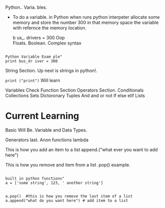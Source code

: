   Python..
Varia. bles.
- To  do   a variable.  in Python when runs python interpeter allocate some memory and store the number 300 in that memory space     the variable with refernce the memory location.
   
   b us_. drivers   = 300
  Oop   
       Floats.
   Boolean.
Complex syntax    
 
```Python.

Python Variable Exam ple"
print bus_dr iver = 300

```

String Section.
Up next is strings in python!.

```print ("print")```
Will learn

Variables Check
Function Section
Operators Section.
Conditionals
Collections
Sets
Dictoronary
Tuples
And and or not 
If else elif
Lists
 # Current Learning
Basic Will Be.
Variable and Data Types.

Generators last.
Anon functions lambda 

This is how you add an item to a list
append.("what ever you want to add here")

This is how you remove and item from a list
.pop()
example.


```Python.

built in python functions"
a = ['some string', 123, ' another string']


a.pop()  #this is how you remove the last item of a list
a.append("what do you want here") # add item to a list

```

